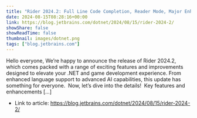 ```yaml
---
title: "Rider 2024.2: Full Line Code Completion, Reader Mode, Major Enhancements to Debugging, and More."
date: 2024-08-15T08:28:16+00:00
link: https://blog.jetbrains.com/dotnet/2024/08/15/rider-2024-2/
showShare: false
showReadTime: false
thumbnail: images/dotnet.png
tags: ["blog.jetbrains.com"]
---
```

Hello everyone, We’re happy to announce the release of Rider 2024.2, which comes packed with a range of exciting features and improvements designed to elevate your .NET and game development experience. From enhanced language support to advanced AI capabilities, this update has something for everyone.  Now, let’s dive into the details!  Key features and enhancements […]

- Link to article: https://blog.jetbrains.com/dotnet/2024/08/15/rider-2024-2/